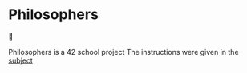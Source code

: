 # Philosophers
🍝

Philosophers is a 42 school project
The instructions were given in the [subject](https://github.com/bshintak/Philosophers/blob/master/subject_philosophers.pdf)
